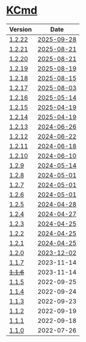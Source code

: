 # [KCmd](https://doc.kaven.xyz/KCmd/)

| Version | Date |
|---|---|
| [1.2.22](1.2.22) | [2025-09-28](# "2025-09-28T12:00:55.781Z") |
| [1.2.21](1.2.21) | [2025-08-21](# "2025-08-21T11:25:08.112Z") |
| [1.2.20](1.2.20) | [2025-08-21](# "2025-08-21T09:55:45.688Z") |
| [1.2.19](1.2.19) | [2025-08-19](# "2025-08-19T11:33:14.168Z") |
| [1.2.18](1.2.18) | [2025-08-15](# "2025-08-15T11:03:19.545Z") |
| [1.2.17](1.2.17) | [2025-08-03](# "2025-08-03T00:41:24.116Z") |
| [1.2.16](1.2.16) | [2025-05-14](# "2025-05-14T12:56:04.821Z") |
| [1.2.15](1.2.15) | [2025-04-19](# "2025-04-19T00:44:23.856Z") |
| [1.2.14](1.2.14) | [2025-04-19](# "2025-04-19T00:19:40.254Z") |
| [1.2.13](1.2.13) | [2024-06-26](# "2024-06-26T15:38:02.072Z") |
| [1.2.12](1.2.12) | [2024-06-22](# "2024-06-22T03:30:16.543Z") |
| [1.2.11](1.2.11) | [2024-06-18](# "2024-06-18T01:24:57.909Z") |
| [1.2.10](1.2.10) | [2024-06-10](# "2024-06-10T14:25:55.417Z") |
| [1.2.9](1.2.9) | [2024-05-14](# "2024-05-14T14:07:25.269Z") |
| [1.2.8](1.2.8) | [2024-05-01](# "2024-05-01T06:45:30.387Z") |
| [1.2.7](1.2.7) | [2024-05-01](# "2024-05-01T03:36:25.419Z") |
| [1.2.6](1.2.6) | [2024-05-01](# "2024-05-01T01:06:44.029Z") |
| [1.2.5](1.2.5) | [2024-04-28](# "2024-04-28T14:07:48.040Z") |
| [1.2.4](1.2.4) | [2024-04-27](# "2024-04-27T02:01:37.142Z") |
| [1.2.3](1.2.3) | [2024-04-25](# "2024-04-25T13:32:26.585Z") |
| [1.2.2](1.2.2) | [2024-04-25](# "2024-04-25T12:07:48.779Z") |
| [1.2.1](1.2.1) | [2024-04-25](# "2024-04-25T11:47:13.393Z") |
| [1.2.0](1.2.0) | [2023-12-02](# "2023-12-02T06:22:10.133Z") |
| [1.1.7](1.1.7) | 2023-11-14 |
| [~~1.1.6~~](1.1.6) | 2023-11-14 |
| [1.1.5](1.1.5) | 2022-09-25 |
| [1.1.4](1.1.4) | 2022-09-24 |
| [1.1.3](1.1.3) | 2022-09-23 |
| [1.1.2](1.1.2) | 2022-09-19 |
| [1.1.1](1.1.1) | 2022-09-18 |
| [1.1.0](1.1.0) | 2022-07-26 |
